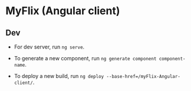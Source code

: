 # MyFlix (Angular client)

## Dev

- For dev server, run `ng serve`.

- To generate a new component, run `ng generate component component-name`.

- To deploy a new build, run `ng deploy --base-href=/myFlix-Angular-client/`.